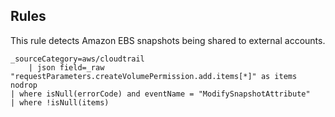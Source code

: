 ## Rules

This rule detects Amazon EBS snapshots being shared to external accounts.

```text
_sourceCategory=aws/cloudtrail
    | json field=_raw "requestParameters.createVolumePermission.add.items[*]" as items nodrop
| where isNull(errorCode) and eventName = "ModifySnapshotAttribute"
| where !isNull(items)
```